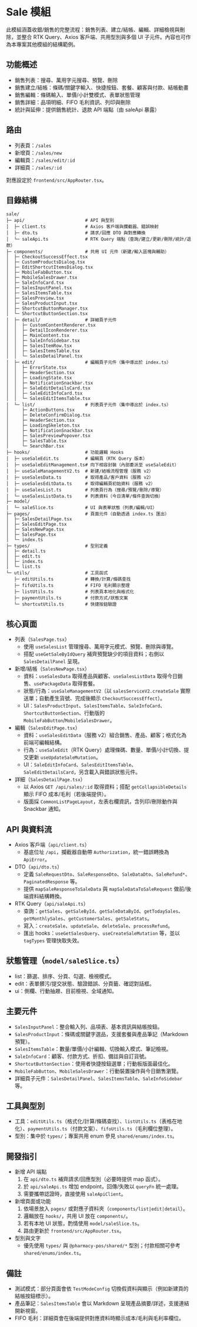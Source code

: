 # Sale 模組

此模組涵蓋收銀/銷售的完整流程：銷售列表、建立/結帳、編輯、詳細檢視與刪除，並整合 RTK Query、Axios 客戶端、共用型別與多個 UI 子元件。內容也可作為本專案其他模組的結構範例。

## 功能概述

- 銷售列表：搜尋、萬用字元搜尋、預覽、刪除
- 銷售建立/結帳：條碼/關鍵字輸入、快捷按鈕、套餐、顧客與付款、結帳動畫
- 銷售編輯：條碼輸入、單價/小計雙模式、表單狀態管理
- 銷售詳細：品項明細、FIFO 毛利資訊、列印與刪除
- 統計與延伸：提供銷售統計、退款 API 端點（由 saleApi 暴露）

## 路由

- 列表頁：`/sales`
- 新增頁：`/sales/new`
- 編輯頁：`/sales/edit/:id`
- 詳細頁：`/sales/:id`

對應設定於 `frontend/src/AppRouter.tsx`。

## 目錄結構

```text
sale/
├─ api/                       # API 與型別
│  ├─ client.ts               # Axios 客戶端與攔截器、錯誤映射
│  ├─ dto.ts                  # 請求/回應 DTO 與對應轉換
│  └─ saleApi.ts              # RTK Query 端點（查詢/建立/更新/刪除/統計/退款）
├─ components/                # 共用 UI 元件（新建/輸入區塊與輔助）
│  ├─ CheckoutSuccessEffect.tsx
│  ├─ CustomProductsDialog.tsx
│  ├─ EditShortcutItemsDialog.tsx
│  ├─ MobileFabButton.tsx
│  ├─ MobileSalesDrawer.tsx
│  ├─ SaleInfoCard.tsx
│  ├─ SalesInputPanel.tsx
│  ├─ SalesItemsTable.tsx
│  ├─ SalesPreview.tsx
│  ├─ SalesProductInput.tsx
│  ├─ ShortcutButtonManager.tsx
│  └─ ShortcutButtonSection.tsx
│  ├─ detail/                 # 詳細頁子元件
│  │  ├─ CustomContentRenderer.tsx
│  │  ├─ DetailIconRenderer.tsx
│  │  ├─ MainContent.tsx
│  │  ├─ SaleInfoSidebar.tsx
│  │  ├─ SalesItemRow.tsx
│  │  ├─ SalesItemsTable.tsx
│  │  └─ SalesDetailPanel.tsx
│  ├─ edit/                   # 編輯頁子元件（集中導出於 index.ts）
│  │  ├─ ErrorState.tsx
│  │  ├─ HeaderSection.tsx
│  │  ├─ LoadingState.tsx
│  │  ├─ NotificationSnackbar.tsx
│  │  ├─ SaleEditDetailsCard.tsx
│  │  ├─ SaleEditInfoCard.tsx
│  │  └─ SalesEditItemsTable.tsx
│  └─ list/                   # 列表頁子元件（集中導出於 index.ts）
│     ├─ ActionButtons.tsx
│     ├─ DeleteConfirmDialog.tsx
│     ├─ HeaderSection.tsx
│     ├─ LoadingSkeleton.tsx
│     ├─ NotificationSnackbar.tsx
│     ├─ SalesPreviewPopover.tsx
│     ├─ SalesTable.tsx
│     └─ SearchBar.tsx
├─ hooks/                     # 功能邏輯 Hooks
│  ├─ useSaleEdit.ts          # 編輯頁（RTK Query 版本）
│  ├─ useSaleEditManagement.ts# 向下相容封裝（內部委派至 useSaleEdit）
│  ├─ useSaleManagementV2.ts  # 新建/結帳流程管理（服務 v2）
│  ├─ useSalesData.ts         # 取得產品/客戶資料（服務 v2）
│  ├─ useSalesEditData.ts     # 取得編輯頁初始資料（服務 v2）
│  ├─ useSalesList.ts         # 列表頁行為（搜尋/預覽/刪除/導覽）
│  └─ useSalesListData.ts     # 列表資料（今日清單/條件查詢切換）
├─ model/
│  └─ saleSlice.ts            # UI 與表單狀態（列表/編輯/UI）
├─ pages/                     # 頁面元件（自動透過 index.ts 匯出）
│  ├─ SalesDetailPage.tsx
│  ├─ SalesEditPage.tsx
│  ├─ SalesNewPage.tsx
│  ├─ SalesPage.tsx
│  └─ index.ts
├─ types/                     # 型別定義
│  ├─ detail.ts
│  ├─ edit.ts
│  ├─ index.ts
│  └─ list.ts
└─ utils/                     # 工具函式
   ├─ editUtils.ts            # 轉換/計算/條碼查找
   ├─ fifoUtils.ts            # FIFO 毛利顯示整理
   ├─ listUtils.ts            # 列表頁本地化與格式化
   ├─ paymentUtils.ts         # 付款方式/狀態文案
   └─ shortcutUtils.ts        # 快捷按鈕驗證
```

## 核心頁面

- 列表（`SalesPage.tsx`）
  - 使用 `useSalesList` 管理搜尋、萬用字元模式、預覽、刪除與導覽。
  - 搭配 `useGetSaleByIdQuery` 補齊預覽缺少的項目資料；右側以 `SalesDetailPanel` 呈現。
- 新增/結帳（`SalesNewPage.tsx`）
  - 資料：`useSalesData` 取得產品與顧客、`useSalesListData` 取得今日銷售、`usePackageData` 取得套餐。
  - 狀態/行為：`useSaleManagementV2`（以 `salesServiceV2.createSale` 實際送單；自動產生貨號、完成後顯示 `CheckoutSuccessEffect`）。
  - UI：`SalesProductInput`、`SalesItemsTable`、`SaleInfoCard`、`ShortcutButtonSection`、行動版的 `MobileFabButton`/`MobileSalesDrawer`。
- 編輯（`SalesEditPage.tsx`）
  - 資料：`useSalesEditData`（服務 v2）組合銷售、產品、顧客；格式化為前端可編輯結構。
  - 行為：`useSaleEdit`（RTK Query）處理條碼、數量、單價/小計切換、提交更新 `useUpdateSaleMutation`。
  - UI：`SaleEditInfoCard`、`SalesEditItemsTable`、`SaleEditDetailsCard`，另含載入與錯誤狀態元件。
- 詳細（`SalesDetailPage.tsx`）
  - 以 Axios `GET /api/sales/:id` 取得資料；搭配 `getCollapsibleDetails` 顯示 FIFO 成本/毛利（若後端提供）。
  - 版面採 `CommonListPageLayout`，左表右欄資訊，含列印/刪除動作與 Snackbar 通知。

## API 與資料流

- Axios 客戶端（`api/client.ts`）
  - 基底位址 `/api`，攔截器自動帶 `Authorization`，統一錯誤轉換為 `ApiError`。
- DTO（`api/dto.ts`）
  - 定義 `SaleRequestDto`、`SaleResponseDto`、`SaleDataDto`、`SaleRefund*`、`PaginatedResponse` 等。
  - 提供 `mapSaleResponseToSaleData` 與 `mapSaleDataToSaleRequest` 做前/後端資料結構轉換。
- RTK Query（`api/saleApi.ts`）
  - 查詢：`getSales`、`getSaleById`、`getSaleDataById`、`getTodaySales`、`getMonthlySales`、`getCustomerSales`、`getSaleStats`。
  - 寫入：`createSale`、`updateSale`、`deleteSale`、`processRefund`。
  - 匯出 hooks：`useGetSalesQuery`、`useCreateSaleMutation` 等，並以 `tagTypes` 管理快取失效。

## 狀態管理（`model/saleSlice.ts`）

- list：篩選、排序、分頁、勾選、檢視模式。
- edit：表單髒污/提交狀態、驗證錯誤、分頁籤、確認對話框。
- ui：側欄、行動抽屜、目前檢視、全域通知。

## 主要元件

- `SalesInputPanel`：整合輸入列、品項表、基本資訊與結帳按鈕。
- `SalesProductInput`：條碼或關鍵字選品，支援套餐與產品筆記（Markdown 預覽）。
- `SalesItemsTable`：數量/單價/小計編輯、切換輸入模式、筆記檢視。
- `SaleInfoCard`：顧客、付款方式、折扣、備註與自訂貨號。
- `ShortcutButtonSection`：使用者快捷按鈕選單；行動板版面最佳化。
- `MobileFabButton`、`MobileSalesDrawer`：行動裝置操作與今日銷售瀏覽。
- 詳細頁子元件：`SalesDetailPanel`、`SalesItemsTable`、`SaleInfoSidebar` 等。

## 工具與型別

- 工具：`editUtils.ts`（格式化/計算/條碼查找）、`listUtils.ts`（表格在地化）、`paymentUtils.ts`（付款文案）、`fifoUtils.ts`（毛利欄位整理）。
- 型別：集中於 `types/`；專案共用 enum 參見 `shared/enums/index.ts`。

## 開發指引

- 新增 API 端點
  1) 在 `api/dto.ts` 補齊請求/回應型別（必要時提供 map 函式）。
  2) 於 `api/saleApi.ts` 增加 endpoint，回傳/失敗以 `queryFn` 統一處理。
  3) 需要攜帶認證時，直接使用 `saleApiClient`。
- 新增頁面或功能
  1) 依場景放入 `pages/` 或對應子資料夾（`components/list|edit|detail`）。
  2) 邏輯放在 `hooks/`，共用 UI 放在 `components/`。
  3) 若有本地 UI 狀態，酌情使用 `model/saleSlice.ts`。
  4) 路由更新於 `frontend/src/AppRouter.tsx`。
- 型別與文字
  - 優先使用 `types/` 與 `@pharmacy-pos/shared/*` 型別；付款相關可參考 `shared/enums/index.ts`。

## 備註

- 測試模式：部分頁面會依 `TestModeConfig` 切換假資料與顯示（例如新建頁的結帳按鈕標示）。
- 產品筆記：`SalesItemsTable` 會以 Markdown 呈現產品摘要/詳述，支援連結開新視窗。
- FIFO 毛利：詳細頁會在後端提供對應資料時顯示成本/毛利與毛利率欄位。
